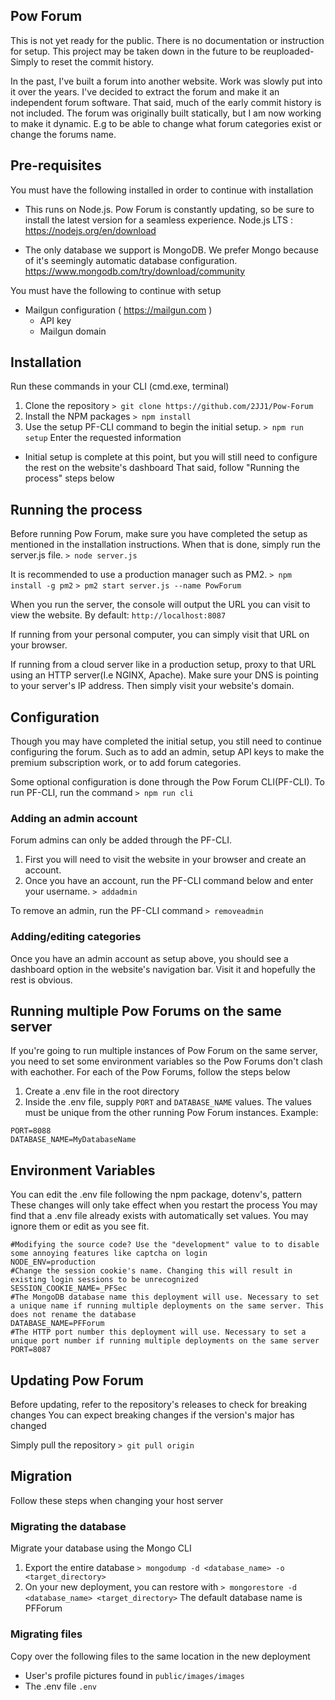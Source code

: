 ## Pow Forum
This is not yet ready for the public. There is no documentation or instruction for setup. This project may be taken down in the future to be reuploaded- Simply to reset the commit history.

In the past, I've built a forum into another website. Work was slowly put into it over the years. I've decided to extract the forum and make it an independent forum software. That said, much of the early commit history is not included. The forum was originally built statically, but I am now working to make it dynamic. E.g to be able to change what forum categories exist or change the forums name.

## Pre-requisites
You must have the following installed in order to continue with installation

- This runs on Node.js. Pow Forum is constantly updating, so be sure to install the latest version for a seamless experience.
Node.js LTS : https://nodejs.org/en/download

- The only database we support is MongoDB. We prefer Mongo because of it's seemingly automatic database configuration.
https://www.mongodb.com/try/download/community

You must have the following to continue with setup

- Mailgun configuration ( https://mailgun.com )
    * API key
    * Mailgun domain

## Installation
Run these commands in your CLI (cmd.exe, terminal)

1. Clone the repository
`> git clone https://github.com/2JJ1/Pow-Forum`
2. Install the NPM packages
`> npm install`
3. Use the setup PF-CLI command to begin the initial setup.
`> npm run setup`
Enter the requested information
* Initial setup is complete at this point, but you will still need to configure the rest on the website's dashboard
That said, follow "Running the process" steps below

## Running the process
Before running Pow Forum, make sure you have completed the setup as mentioned in the installation instructions.
When that is done, simply run the server.js file. 
`> node server.js`

It is recommended to use a production manager such as PM2.
`> npm install -g pm2`
`> pm2 start server.js --name PowForum`

When you run the server, the console will output the URL you can visit to view the website.
By default: `http://localhost:8087`

If running from your personal computer, you can simply visit that URL on your browser. 

If running from a cloud server like in a production setup, proxy to that URL using an HTTP server(I.e NGINX, Apache). Make sure your DNS is pointing to your server's IP address. Then simply visit your website's domain.

## Configuration
Though you may have completed the initial setup, you still need to continue configuring the forum. Such as to add an admin, 
setup API keys to make the premium subscription work, or to add forum categories.

Some optional configuration is done through the Pow Forum CLI(PF-CLI). To run PF-CLI, run the command
`> npm run cli`

### Adding an admin account
Forum admins can only be added through the PF-CLI. 
1. First you will need to visit the website in your browser and create an account. 
2. Once you have an account, run the PF-CLI command below and enter your username.
`> addadmin`

To remove an admin, run the PF-CLI command `> removeadmin`

### Adding/editing categories
Once you have an admin account as setup above, you should see a dashboard option in the website's navigation bar. Visit it and hopefully the rest is obvious.

## Running multiple Pow Forums on the same server
If you're going to run multiple instances of Pow Forum on the same server, you need to set some environment variables so the Pow Forums don't clash with eachother. For each of the Pow Forums, follow the steps below

1. Create a .env file in the root directory
2. Inside the .env file, supply `PORT` and `DATABASE_NAME` values. The values must be unique from the other running Pow Forum instances.
Example:
```.env
PORT=8088
DATABASE_NAME=MyDatabaseName
```

## Environment Variables
You can edit the .env file following the npm package, dotenv's, pattern
These changes will only take effect when you restart the process
You may find that a .env file already exists with automatically set values. You may ignore them or edit as you see fit.
```.env
#Modifying the source code? Use the "development" value to to disable some annoying features like captcha on login
NODE_ENV=production
#Change the session cookie's name. Changing this will result in existing login sessions to be unrecognized
SESSION_COOKIE_NAME=_PFSec
#The MongoDB database name this deployment will use. Necessary to set a unique name if running multiple deployments on the same server. This does not rename the database
DATABASE_NAME=PFForum
#The HTTP port number this deployment will use. Necessary to set a unique port number if running multiple deployments on the same server
PORT=8087
````

## Updating Pow Forum
Before updating, refer to the repository's releases to check for breaking changes
You can expect breaking changes if the version's major has changed

Simply pull the repository
`> git pull origin`

## Migration
Follow these steps when changing your host server

### Migrating the database
Migrate your database using the Mongo CLI
1. Export the entire database
`> mongodump -d <database_name> -o <target_directory>`
2. On your new deployment, you can restore with
`> mongorestore -d <database_name> <target_directory>`
The default database name is PFForum

### Migrating files
Copy over the following files to the same location in the new deployment

* User's profile pictures found in
`public/images/images`
* The .env file
`.env`